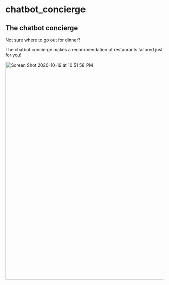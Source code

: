 # chatbot_concierge

<h2> The chatbot concierge </h2>
<p> Not sure where to go out for dinner?</p>
<p>The chatbot concierge makes a recommendation of restaurants tailored just for you! </p>
<img width="692" alt="Screen Shot 2020-10-19 at 10 51 58 PM" src="https://user-images.githubusercontent.com/46665763/96460090-cfa6b680-125d-11eb-931c-b43769451d4b.png">
